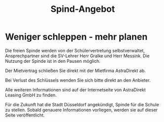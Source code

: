 ﻿---
layout: schule
title:  "Spind-Angebot"
published: true
---



# Weniger schleppen - mehr planen

Die freien Spinde werden von der Schülervertretung selbstverwaltet, Ansprechpartner sind die SV-Lehrer Herr Gralke und Herr Messink. Die Nutzung der Spinde ist in den Pausen möglich.

Der Mietvertrag schließen Sie direkt mit der Mietfirma AstraDirekt ab.

Bei Verlust des Schlüssels wenden Sie sich bitte direkt an den Anbieter.

Alle weiteren Informationen sind auf der Internetseite von AstraDirekt Leasing GmbH zu finden.

Für die Zukunft hat die Stadt Düsseldorf angekündigt, Spinde für die Schule zu stellen. Sobald genauere Informationen vorliegen, werden sie auf dieser Seite veröffentlicht.


